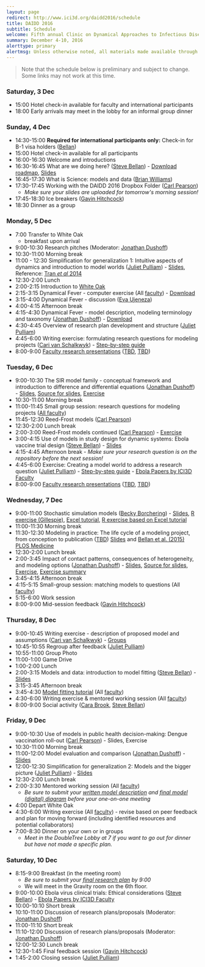 ```yaml
---
layout: page
redirect: http://www.ici3d.org/daidd2016/schedule
title: DAIDD 2016
subtitle: Schedule
welcome: Fifth annual Clinic on Dynamical Approaches to Infectious Disease Data
summary: December 4-10, 2016
alerttype: primary
alertmsg: Unless otherwise noted, all materials made available through this website are licensed through a <a rel="license" href="http://creativecommons.org/licenses/by/4.0/">CC-BY International Lincense</a>. <a rel="license" href="../license.html">Click here for license details</a>.
---
```


> Note that the schedule below is preliminary and subject to change. Some links may not work at this time.

### Saturday, 3 Dec
- 15:00 Hotel check-in available for faculty and international participants
- 18:00 Early arrivals may meet in the lobby for an informal group dinner

### Sunday, 4 Dec
-   14:30-15:00 **Required for international participants only:** Check-in for B-1 visa holders ([Bellan]({{site.absoluteurl}}/people/))
- 15:00 Hotel check-in available for all participants
- 16:00-16:30 Welcome and introductions
- 16:30-16:45 What are we doing here? ([Steve Bellan]({{site.absoluteurl}}/people/))  - [Download roadmap](../roadmap/DAIDD2016roadmap.pdf), [Slides](../Materials/DAIDD2016_welcome.pdf)
- 16:45-17:30 What is Science: models and data ([Brian Williams]({{site.absoluteurl}}/people/))
- 17:30-17:45 Working with the DAIDD 2016 Dropbox Folder ([Carl Pearson]({{site.absoluteurl}}/people/))
    - _Make sure your slides are uploaded for tomorrow's morning session!_
- 17:45-18:30 Ice breakers ([Gavin Hitchcock]({{site.absoluteurl}}/people/))
- 18:30 Dinner as a group

### Monday, 5 Dec
- 7:00 Transfer to White Oak
    - breakfast upon arrival
- 9:00-10:30 Research pitches (Moderator: [Jonathan Dushoff]({{site.absoluteurl}}/people/))
- 10:30-11:00 Morning break
- 11:00 - 12:30 Simplification for generalization 1: Intuitive aspects of dynamics and introduction to model worlds ([Juliet Pulliam]({{site.absoluteurl}}/people/)) - [Slides](../Materials/Pulliam_S4G1.pdf), Reference: [Tran _et al_ 2014](http://www.plosone.org/article/info%3Adoi%2F10.1371%2Fjournal.pone.0114479 "Tran et al 2014")
- 12:30-2:00 Lunch
- 2:00-2:15 Introduction to [White Oak](http://www.whiteoakwildlife.org/wop)
- 2:15-3:15 Dynamical Fever - computer exercise (All [faculty]({{site.absoluteurl}}/people)) - [Download](../Materials/DynamicalFever.zip)
- 3:15-4:00 Dynamical Fever - discussion ([Eva Ujeneza]({{site.absoluteurl}}/people/))
- 4:00-4:15 Afternoon break
- 4:15-4:30 Dynamical Fever - model description, modeling terminology and taxonomy ([Jonathan Dushoff]({{site.absoluteurl}}/people/)) - [Download](../Materials/modelTaxonomy.html)
- 4:30-4:45 Overview of research plan development and structure ([Juliet Pulliam]({{site.absoluteurl}}/people/))
- 4:45-6:00 Writing exercise: formulating research questions for modeling projects ([Cari van Schalkwyk]({{site.absoluteurl}}/people/)) - [Step-by-step guide](../Materials/researchQuestions.html)
- 8:00-9:00 [Faculty research presentations](../Materials/researchPresentations) ([TBD]({{site.absoluteurl}}/people/), [TBD]({{site.absoluteurl}}/people/))

### Tuesday, 6 Dec

- 9:00-10:30 The SIR model family - conceptual framework and introduction to difference and differential equations ([Jonathan Dushoff]({{site.absoluteurl}}/people/)) - [Slides](https://github.com/dushoff/SIR_model_family/blob/master/archive/yulee.pdf), [Source for slides](https://github.com/dushoff/SIR_model_family/), [Exercise](../Materials/SIRmodelFamily.html)
- 10:30-11:00 Morning break
- 11:00-11:45 Small group session: research questions for modeling projects ([All faculty]({{site.absoluteurl}}/people/))
- 11:45-12:30 Reed-Frost models ([Carl Pearson]({{site.absoluteurl}}/people/))
- 12:30-2:00 Lunch break
- 2:00-3:00 Reed-Frost models continued ([Carl Pearson]({{site.absoluteurl}}/people/)) -  [Exercise](../Materials/ReedFrost.zip)
- 3:00-4:15 Use of models in study design for dynamic systems: Ebola vaccine trial design ([Steve Bellan]({{site.absoluteurl}}/people/)) - [Slides](../Materials/DAIDD2015_EbolaTrialDesign.pdf)
- 4:15-4:45 Afternoon break - _Make sure your research question is on the repository before the next session!_
- 4:45-6:00 Exercise: Creating a model world to address a research question ([Juliet Pulliam]({{site.absoluteurl}}/people/)) - [Step-by-step guide](../Materials/modelWorld.html) - [Ebola Papers by ICI3D Faculty](http://ebola.ici3d.org)
- 8:00-9:00 [Faculty research presentations](../Materials/researchPresentations) ([TBD]({{site.absoluteurl}}/people/), [TBD]({{site.absoluteurl}}/people/))

### Wednesday, 7 Dec
- 9:00-11:00 Stochastic simulation models ([Becky Borchering]({{site.absoluteurl}}/people/)) - [Slides](https://github.com/ICI3D/DAIDD2015/raw/master/Lectures/DAIDD2015_StochasticSimulationModels.pdf), [R exercise (Gillespie)](../Materials/spillover_introductins.R), [Excel tutorial](../Materials/WelteStochTutorial.xlsx), [R exercise based on Excel tutorial](../Materias/SimpleStochastic.zip)
- 11:00-11:30 Morning break
- 11:30-12:30 Modeling in practice: The life cycle of a modeling project, from conception to publication  ([TBD]({{site.absoluteurl}}/people/))  [Slides](../Materials/Bellan-LifeCycleModelingAcuteHIV.pdf)  and [Bellan et al. (2015) PLOS Medicine](http://journals.plos.org/plosmedicine/article?id=10.1371/journal.pmed.1001801)
- 12:30-2:00 Lunch break
- 2:00-3:45 Impact of contact patterns, consequences of heterogeneity, and modeling options ([Jonathan Dushoff]({{site.absoluteurl}}/people/)) - [Slides](../Materials/DAIDD2015_ConsequencesOfHeterogeneity.pdf), [Source for slides](http://lalashan.mcmaster.ca/theobio/mmed/index.php/Heterogeneity_lecture), [Exercise](../Materials/heterogeneityTutorial.zip), [Exercise summary](../Materials/heterogeneityTutorialSummary.pdf)
- 3:45-4:15 Afternoon break
- 4:15-5:15 Small-group session: matching models to questions (All [faculty]({{site.absoluteurl}}/people))
- 5:15-6:00 Work session
- 8:00-9:00 Mid-session feedback ([Gavin Hitchcock]({{site.absoluteurl}}/people/))

### Thursday, 8 Dec

- 9:00-10:45 Writing exercise - description of proposed model and assumptions ([Cari van Schalkwyk]({{site.absoluteurl}}/people/)) - [Groups](https://github.com/ICI3D/DAIDD2015/blob/master/ThursdayAM.md)
- 10:45-10:55 Regroup after feedback ([Juliet Pulliam]({{site.absoluteurl}}/people/))
- 10:55-11:00 Group Photo
- 11:00-1:00 Game Drive
- 1:00-2:00 Lunch
- 2:00-3:15 Models and data: introduction to model fitting
    ([Steve Bellan]({{site.absoluteurl}}/people/)) - [Slides](../Materials/Bellan-ModelFitting.pdf)
- 3:15-3:45  Afternoon break
- 3:45-4:30 [Model fitting tutorial](../Materials/modelFitting) (All [faculty]({{site.absoluteurl}}/people))
- 4:30-6:00 Writing exercise & mentored working session (All [faculty]({{site.absoluteurl}}/people))
- 8:00-9:00 Social activity ([Cara Brook]({{site.absoluteurl}}/people/), [Steve Bellan]({{site.absoluteurl}}/people/))

### Friday, 9 Dec

- 9:00-10:30 Use of models in public health decision-making: Dengue vaccination roll-out ([Carl Pearson]({{site.absoluteurl}}/people/)) - Slides, Exercise
- 10:30-11:00 Morning break
- 11:00-12:00 Model evaluation and comparison ([Jonathan Dushoff]({{site.absoluteurl}}/people/)) - [Slides](https://github.com/dushoff/ICI3D/blob/master/archive/evaluation.yulee.pdf)
- 12:00-12:30 Simplification for generalization 2: Models and the bigger picture ([Juliet Pulliam]({{site.absoluteurl}}/people/)) - [Slides](https://github.com/ICI3D/DAIDD2015/raw/master/Lectures/DAIDD2015_Pulliam_S4G2.pdf)
- 12:30-2:00 Lunch break
- 2:00-3:30 Mentored working session (All [faculty]({{site.absoluteurl}}/people))
    - _Be sure to submit your [written model description](https://github.com/ICI3D/DAIDDparticipants/blob/master/modelDescriptions) and [final model (digital) diagram](https://github.com/ICI3D/DAIDDparticipants/blob/master/modelDiagrams) before your one-on-one meeting_
- 4:00 Depart White Oak
- 4:30-6:00 Writing exercise (All [faculty]({{site.absoluteurl}}/people)) - revise based on peer feedback and plan for moving forward (including identified resources and potential collaborators)
- 7:00-8:30 Dinner on your own or in groups
    - _Meet in the DoubleTree Lobby at 7 if you want to go out for dinner but have not made a specific plan._

### Saturday, 10 Dec
- 8:15-9:00 Breakfast (in the meeting room)
    - _Be sure to submit your [final research plan](https://github.com/ICI3D/DAIDDparticipants/blob/master/researchPlans) by 9:00_
    - We will meet in the Gravity room on the 6th floor.
- 9:00-10:00 Ebola virus clinical trials: Ethical considerations ([Steve Bellan]({{site.absoluteurl}}/people/)) - [Ebola Papers by ICI3D Faculty](http://ebola.ici3d.org)
- 10:00-10:10 Short break
- 10:10-11:00 Discussion of research plans/proposals (Moderator: [Jonathan Dushoff]({{site.absoluteurl}}/people/))
- 11:00-11:10 Short break
- 11:10-12:00 Discussion of research plans/proposals (Moderator: [Jonathan Dushoff]({{site.absoluteurl}}/people/))
- 12:00-12:30 Lunch break
- 12:30-1:45 Final feedback session ([Gavin Hitchcock]({{site.absoluteurl}}/people/))
- 1:45-2:00 Closing session ([Juliet Pulliam]({{site.absoluteurl}}/people/))

